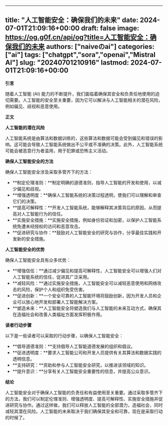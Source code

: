 
---
title: "人工智能安全：确保我们的未来"
date: 2024-07-01T21:09:16+00:00
draft: false
image: https://og.g0f.cn/api/og?title=人工智能安全：确保我们的未来
authors: ["naiveのai"]
categories: ["ai"]
tags: ["chatgpt","sora","openai","Mistral AI"]
slug: "20240701210916"
lastmod: 2024-07-01T21:09:16+00:00
---
**引言**

随着人工智能 (AI) 能力的不断提升，我们面临着确保其安全和负责任地使用的迫切需要。人工智能的安全至关重要，因为它可以解决与人工智能相关的潜在风险，例如偏见、歧视和恶意使用。

**正文**

**人工智能的潜在风险**

人工智能系统是由算法和数据训练的，这些算法和数据可能会受到偏见和错误的影响。这可能会导致人工智能系统做出不公平或不准确的决策。此外，人工智能系统可能会被恶意行为者滥用，用于犯罪或恐怖主义活动。

**确保人工智能安全的方法**

确保人工智能安全涉及采取多管齐下的方法：

* **制定伦理准则：**制定明确的道德准则，指导人工智能的开发和使用，以减少偏见和歧视。
* **增强透明度：**确保人工智能系统的决策过程透明，使我们可以理解和审查它们的决策。
* **提高可解释性：**开发人工智能系统，能够解释其决策背后的原因，从而提高对人工智能行为的信任。
* **实施安全措施：**实施安全措施，例如身份验证和加密，以保护人工智能系统免遭未经授权的访问和恶意攻击。
* **促进研究与协作：**鼓励对人工智能安全的研究与协作，分享最佳实践和开发新的安全措施。

**人工智能安全的优势**

确保人工智能安全具有众多优势：

* **增强信任：**通过减少偏见和提高可解释性，人工智能安全可以增强人们对人工智能系统的信任，促进其广泛采用。
* **减轻风险：**通过实施安全措施，人工智能安全可以减轻恶意使用和网络攻击的风险，保护个人和组织免受伤害。
* **促进创新：**一个安全可靠的人工智能环境将鼓励创新，因为开发人员和企业可以放心地开发和部署人工智能解决方案。
* **塑造未来：**人工智能安全将塑造我们与人工智能的未来互动方式，确保其在造福社会和改善人类福祉方面发挥积极作用。

**读者行动步骤**

以下是一些读者可以采取的行动步骤，以确保人工智能安全：

* **倡导道德准则：**支持倡导人工智能道德发展的组织和倡议。
* **促进透明度：**要求人工智能公司和开发人员提供有关其算法和数据实践的透明信息。
* **支持研究：**资助和参与人工智能安全研究，以推进该领域的知识。
* **提升意识：**分享有关人工智能安全重要性的信息，并提高公众意识。

**结论**

人工智能安全对于确保人工智能的负责任和有益使用至关重要。通过采取多管齐下的方法，我们可以制定伦理准则、增强透明度、提高可解释性、实施安全措施并促进研究与协作。通过这样做，我们可以释放人工智能的全部潜力，造福社会，同时减轻其潜在风险。人工智能的未来取决于我们确保其安全和可靠，现在是采取行动的时候了。